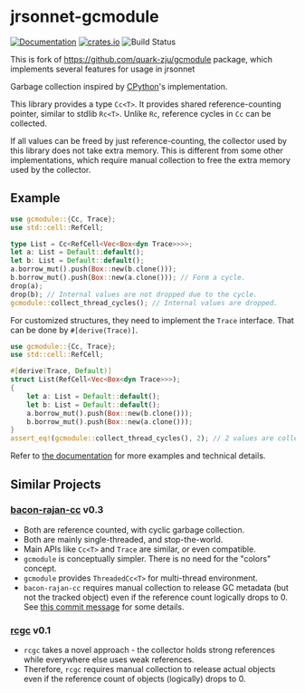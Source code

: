 # jrsonnet-gcmodule

[![Documentation](https://docs.rs/jrsonnet-gcmodule/badge.svg)](https://docs.rs/jrsonnet-gcmodule)
[![crates.io](https://img.shields.io/crates/v/jrsonnet-gcmodule)](https://crates.io/crates/jrsonnet-gcmodule)
![Build Status](https://github.com/CertainLach/gcmodule/workflows/build/badge.svg)

This is fork of https://github.com/quark-zju/gcmodule package, which implements several features for usage in jrsonnet

Garbage collection inspired by [CPython](https://github.com/python/cpython/)'s implementation.

This library provides a type `Cc<T>`. It provides shared reference-counting pointer, similar to stdlib `Rc<T>`. Unlike `Rc`, reference cycles in `Cc` can be collected.

If all values can be freed by just reference-counting, the collector used by this library does not take extra memory. This is different from some other implementations, which require manual collection to free the extra memory used by the collector.

## Example

```rust
use gcmodule::{Cc, Trace};
use std::cell::RefCell;

type List = Cc<RefCell<Vec<Box<dyn Trace>>>>;
let a: List = Default::default();
let b: List = Default::default();
a.borrow_mut().push(Box::new(b.clone()));
b.borrow_mut().push(Box::new(a.clone())); // Form a cycle.
drop(a);
drop(b); // Internal values are not dropped due to the cycle.
gcmodule::collect_thread_cycles(); // Internal values are dropped.
```

For customized structures, they need to implement the `Trace` interface. That can be done by `#[derive(Trace)]`.

```rust
use gcmodule::{Cc, Trace};
use std::cell::RefCell;

#[derive(Trace, Default)]
struct List(RefCell<Vec<Box<dyn Trace>>>);
{
    let a: List = Default::default();
    let b: List = Default::default();
    a.borrow_mut().push(Box::new(b.clone()));
    b.borrow_mut().push(Box::new(a.clone()));
}
assert_eq!(gcmodule::collect_thread_cycles(), 2); // 2 values are collected.
```

Refer to [the documentation](https://docs.rs/gcmodule/) for more examples and technical details.

## Similar Projects

### [bacon-rajan-cc](https://github.com/fitzgen/bacon-rajan-cc) v0.3

- Both are reference counted, with cyclic garbage collection.
- Both are mainly single-threaded, and stop-the-world.
- Main APIs like `Cc<T>` and `Trace` are similar, or even compatible.
- `gcmodule` is conceptually simpler. There is no need for the "colors" concept.
- `gcmodule` provides `ThreadedCc<T>` for multi-thread environment.
- `bacon-rajan-cc` requires manual collection to release GC metadata (but not the tracked object) even if the reference count logically drops to 0. See [this commit message](https://github.com/quark-zju/gcmodule/commit/b825bc45ac008e26ada3c13daa3efa34334f8273) for some details.

### [rcgc](https://github.com/jonas-schievink/rcgc) v0.1

- `rcgc` takes a novel approach - the collector holds strong references while everywhere else uses weak references.
- Therefore, `rcgc` requires manual collection to release actual objects even if the reference count of objects (logically) drops to 0.
